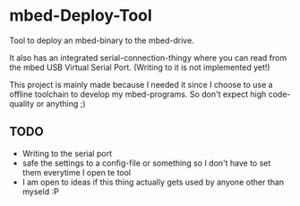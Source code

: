 # mbed-Deploy-Tool

Tool to deploy an mbed-binary to the mbed-drive.

It also has an integrated serial-connection-thingy where you can read from the mbed USB Virtual Serial Port.
(Writing to it is not implemented yet!)

This project is mainly made because I needed it since I choose to use a offline toolchain to develop my mbed-programs. So don't expect high code-quality or anything ;)

## TODO
* Writing to the serial port
* safe the settings to a config-file or something so I don't have to set them everytime I open te tool
* I am open to ideas if this thing actually gets used by anyone other than myseld :P
